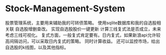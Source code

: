 # Stock-Management-System
股票管理系统，主要用来辅助我的可转债策略。
使用sqlite数据库和我的自选股相关联
自选股增删查改。
实现自选股股价一键更新
计算三线复式法是否成立，未来考虑三线可视化。
复式方面，一般复式肯定要有。日内复式，如果新浪api允许较高间隔访问，可以采取日内复式的策略。
同时计算收益。
还可以监控市场，给出自选股的k线图，以及其他指标。
